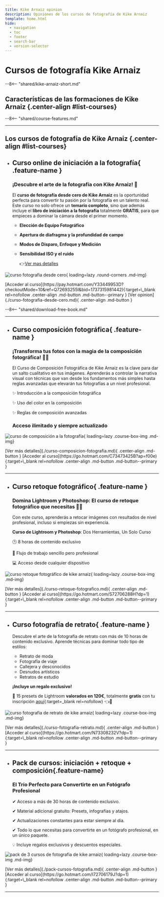 ```yaml
---
title: Kike Arnaiz opinion
description: Opiniones de los cursos de fotografía de Kike Arnaiz
template: home.html
hide:
  - navigation
  - toc
  - footer
  - search-bar
  - version-selector
---
```


# Cursos de fotografía Kike Arnaiz

--8<-- "shared/kike-arnaiz-short.md"



## Características de las formaciones de Kike Arnaiz {.center-align #list-courses}

--8<-- "shared/course-features.md"

---

## Los cursos de fotografía de Kike Arnaiz {.center-align #list-courses}


<!-- INICIACIÓN A LA FOTOGRAFIA -->

<div class="grid cards no-border no-shadow courses-list" markdown>

- ## __Curso online de iniciación a la fotografía__{ .feature-name }

	### ¡Descubre el arte de la fotografía con Kike Arnaiz! 📸

	El **curso de fotografía desde cero de Kike Arnaiz** es la oportunidad perfecta para convertir tu pasión por la fotografía en un talento real. Este curso no solo ofrece un **temario completo**, sino que además incluye el **libro de iniciación a la fotografía** totalmente **GRATIS**, para que empieces a dominar la cámara desde el primer momento.

	- **Elección de Equipo Fotográfico**
	- **Apertura de diafragma y la profundidad de campo**
	- **Modos de Disparo, Enfoque y Medición**
	- **Sensibilidad ISO y el ruido**

		:point_right:[Ver mas detalles](./curso-fotografia-desde-cero.md/#contenido-del-curso)


![curso fotografia desde cero](../../assets/images/curso_iniciacion_fotografia_kike_arnaiz.png){ loading=lazy .round-corners .md-img}

</div>

<div class="center-align" markdown>
[Acceder al curso](https://pay.hotmart.com/Y33449953D?checkoutMode=10&ref=Q72693255I&bid=1737315981442){:target=\_blank rel=nofollow .center-align .md-button .md-button--primary }
[Ver opinion](./curso-fotografia-desde-cero.md){ .center-align .md-button }
</div>


--8<-- "shared/download-free-book.md"


---

<!-- COMPOSICIÓN A LA FOTOGRAFIA -->
<div class="grid cards no-border no-shadow" markdown>

-	## __Curso composición fotográfica__{ .feature-name }

	### ¡Transforma tus fotos con la magia de la composición fotográfica! 🎨📸

	El Curso de Composición Fotográfica de Kike Arnaiz es la clave para dar un salto cualitativo en tus imágenes. Aprenderás a controlar la narrativa visual con técnicas que van desde los fundamentos más simples hasta reglas avanzadas que elevarán tus fotografías a un nivel profesional.

	✨ Introducción a la composición fotográfica

	✨  Uso del color en la composición

	✨ Reglas de composición avanzadas

	### **Acceso ilimitado y siempre actualizado**


![curso de composición a la fotografía](../../assets/images/curso_composicion_fotografia_kike_arnaiz.png){ loading=lazy .course-box-img .md-img}

</div>

<div class="center-align" markdown>
[Ver más detalles](./curso-composicion-fotografia.md){ .center-align .md-button }
[Acceder al curso](https://go.hotmart.com/C73473425B?ap=f00e){:target=\_blank rel=nofollow .center-align .md-button .md-button--primary }
</div>

---


<!-- RETOQUE FOTOGRÁFICO -->
<div class="grid cards no-border no-shadow" markdown>

-	## __Curso retoque fotográfico__{ .feature-name }

	### Domina Lightroom y Photoshop: El curso de retoque fotográfico que necesitas 🎨📸

	Con este curso, aprenderás a retocar imágenes con resultados de nivel profesional, incluso si empiezas sin experiencia.

	__Curso de Lightroom y Photoshop__: Dos Herramientas, Un Solo Curso

	🕒 8 horas de contenido exclusivo

	📂 Flujo de trabajo sencillo pero profesional

	💻 Acceso desde cualquier dispositivo

![curso retoque fotográfico de kike arnaiz](../../assets/images/curso_retoque_fotografico_kike_arnaiz.png){ loading=lazy .course-box-img .md-img}

</div>


<div class="center-align" markdown>
[Ver más detalles](./curso-retoque-fotografico.md){ .center-align .md-button }
[Acceder al curso](https://go.hotmart.com/S72706288H?dp=1){:target=\_blank rel=nofollow .center-align .md-button .md-button--primary }
</div>

---

<!-- FOTOGRAFÍA DE RETRATO -->
<div class="grid cards no-border no-shadow" markdown>

-	## __Curso fotografía de retrato__{ .feature-name }

	Descubre el arte de la fotografía de retrato con más de 10 horas de contenido exclusivo. Aprende técnicas para dominar todo tipo de estilos:

	* Retrato de moda
	* Fotografía de viaje
	* Callejera y desconocidos
	* Desnudos artísticos
	* Retratos de estudio

	**¡Incluye un regalo exclusivo!**

	💎 15 presets de Lightroom **valorados en 120€**, totalmente **gratis** con tu inscripción [aquí](https://go.hotmart.com/N73308232V?ap=6041){:target=\_blank rel=nofollow} :point_left:📸


![curso fotografia de retrato de kike arnaiz](../../assets/images/curso_retrato_fotografico_kike_arnaiz.png){ loading=lazy .course-box-img .md-img}

</div>

<div class="center-align" markdown>
[Ver más detalles](./curso-fotografia-retrato.md){ .center-align .md-button }
[Acceder al curso](https://go.hotmart.com/N73308232V?dp=1){:target=\_blank rel=nofollow .center-align .md-button .md-button--primary }
</div>

---


<!-- PACK FOTOGRÁFICO -->
<div class="grid cards no-border no-shadow" markdown>

-	## __Pack de cursos: iniciación + retoque + composición__{.feature-name}

	### El Trío Perfecto para Convertirte en un Fotógrafo Profesional

	✔ Acceso a más de 30 horas de contenido exclusivo.

	✔ Material adicional gratuito: Presets, infografías y atajos.

	✔ Actualizaciones constantes para estar siempre al día.

	✔ Todo lo que necesitas para convertirte en un fotógrafo profesional, en un único paquete.

	💡 Incluye regalos exclusivos y descuentos especiales.

![pack de 3 cursos de fotografia de kike arnaiz](../../assets/images/curso_iniciacion_retoque_composicion_kike_arnaiz.png){ loading=lazy .course-box-img .md-img}

</div>



<div class="center-align" markdown>
[Ver más detalles](./pack-cursos-fotografia.md){ .center-align .md-button }
[Acceder al curso](https://go.hotmart.com/I72706179J?dp=1){:target=\_blank rel=nofollow .center-align .md-button .md-button--primary }
</div>


---


<!-- ¿Tabla comparativa de los cursos? -->



